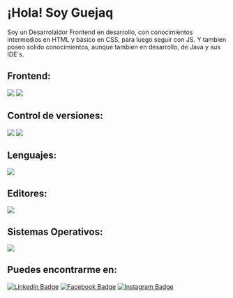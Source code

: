 # ¡Hola! Soy Guejaq

Soy un Desarrolaldor Frontend en desarrollo, con conocimientos intermedios en HTML y básico en CSS, para luego seguir con JS.
Y tambien poseo solido conocimientos, aunque tambien en desarrollo, de Java y sus IDE´s.

## Frontend:
<img src = "https://img.shields.io/badge/-HTML5-E34F26?style=flat&logo=html5&logoColor=white"> <img src = "https://img.shields.io/badge/-CSS3-1572B6?style=flat&logo=css3&logoColor=white"> 

## Control de versiones: 
<img src="http://img.shields.io/badge/-Git-F1502F?style=flat&logo=git&logoColor=FFFFFF"> <img src="http://img.shields.io/badge/-Github-000000?style=flat&logo=github&logoColor=FFFFFF">

## Lenguajes:
<img src="http://img.shields.io/badge/-Java-F89820?style=flat&logo=java&logoColor=white">

## Editores:
<img src="http://img.shields.io/badge/-VS%20Code-007ACC?style=flat&logo=visual%20studio%20code&logoColor=white">

## Sistemas Operativos:
<img src="https://img.shields.io/badge/-Microsoft%20Windows-007ACC?style=flat&logo=windows&logoColor=white">

## Puedes encontrarme en:

[![Linkedin Badge](https://img.shields.io/badge/-adrianguejaq-blue?style=flat-square&logo=Linkedin&logoColor=white&link=https://www.linkedin.com/in/adrianguejaq/)](https://www.linkedin.com/in/adrianguejaq) [![Facebook Badge](https://img.shields.io/badge/-adrianguejaq-%231877F2.svg?&style=flat-square&logo=facebook&logoColor=white&link=https://www.facebook.com/adrianguejaq)](https://www.facebook.com/adrianguejaq) [![Instagram Badge](https://img.shields.io/badge/-@adrian_guejaq-e4405f?style=flat-square&labelColor=f94877&logo=instagram&logoColor=white&link=https://www.instagram.com/adrian_guejaq/)](https://www.instagram.com/adrian_guejaq/)

